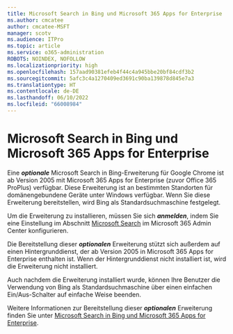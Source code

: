 ```yaml
---
title: Microsoft Search in Bing und Microsoft 365 Apps for Enterprise
ms.author: cmcatee
author: cmcatee-MSFT
manager: scotv
ms.audience: ITPro
ms.topic: article
ms.service: o365-administration
ROBOTS: NOINDEX, NOFOLLOW
ms.localizationpriority: high
ms.openlocfilehash: 157aad90381efeb4f44c4a945bbe20bf84cdf3b2
ms.sourcegitcommit: 5afc3c4a1270409ed3691c90ba139878d845e7a3
ms.translationtype: HT
ms.contentlocale: de-DE
ms.lasthandoff: 06/10/2022
ms.locfileid: "66008984"
---
```

# <a name="microsoft-search-in-bing-and-microsoft-365-apps-for-enterprise"></a>Microsoft Search in Bing und Microsoft 365 Apps for Enterprise

Eine ***optionale*** Microsoft Search in Bing-Erweiterung für Google Chrome ist ab Version 2005 mit Microsoft 365 Apps for Enterprise (zuvor Office 365 ProPlus) verfügbar. Diese Erweiterung ist an bestimmten Standorten für domänengebundene Geräte unter Windows verfügbar. Wenn Sie diese Erweiterung bereitstellen, wird Bing als Standardsuchmaschine festgelegt.

Um die Erweiterung zu installieren, müssen Sie sich ***anmelden***, indem Sie eine Einstellung im Abschnitt [Microsoft Search](https://admin.microsoft.com/AdminPortal/Home?ref=MicrosoftSearch) im Microsoft 365 Admin Center konfigurieren.

Die Bereitstellung dieser ***optionalen*** Erweiterung stützt sich außerdem auf einen Hintergrunddienst, der ab Version 2005 in Microsoft 365 Apps for Enterprise enthalten ist. Wenn der Hintergrunddienst nicht installiert ist, wird die Erweiterung nicht installiert.

Auch nachdem die Erweiterung installiert wurde, können Ihre Benutzer die Verwendung von Bing als Standardsuchmaschine über einen einfachen Ein/Aus-Schalter auf einfache Weise beenden.

Weitere Informationen zur Bereitstellung dieser ***optionalen*** Erweiterung finden Sie unter [Microsoft Search in Bing und Microsoft 365 Apps for Enterprise](https://docs.microsoft.com/deployoffice/microsoft-search-bing).